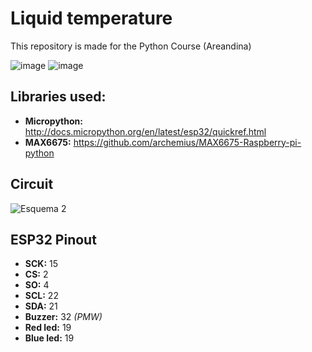 # Liquid temperature
This repository is made for the Python Course (Areandina)

![image](https://user-images.githubusercontent.com/15196755/127240333-0175a23c-bb9d-4fc1-a215-6a01a8a12cec.png)
![image](https://user-images.githubusercontent.com/15196755/127240341-2fcd8fa0-00ce-4d33-bf69-66756fac383e.png)


## Libraries used:
* **Micropython:** http://docs.micropython.org/en/latest/esp32/quickref.html
* **MAX6675:** https://github.com/archemius/MAX6675-Raspberry-pi-python

## Circuit
![Esquema 2](https://user-images.githubusercontent.com/15196755/127248732-200261b8-ff40-4b1b-95f4-e709ac678e1b.png)

## ESP32 Pinout
* **SCK:** 15
* **CS:** 2
* **SO:** 4
* **SCL:** 22
* **SDA:** 21
* **Buzzer:** 32 *(PMW)*
* **Red led:** 19
* **Blue led:** 19
